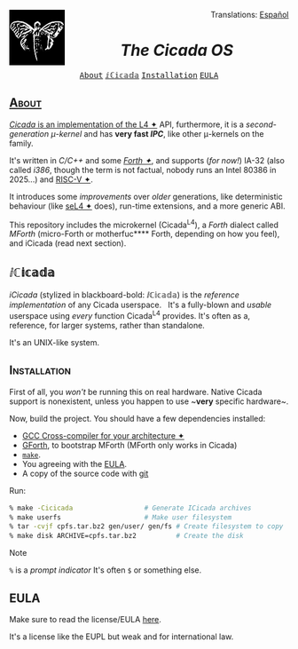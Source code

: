 <div>
<img align="left" src="logo.jpg" alt="Cicada logo" width="100" height="100">
<p align="right">Translations: <a href="./README.es.md">Español</a></p>
</div>

<div align="center">
<h1><i>The Cicada OS</i></h1>
<kbd><a href="#about">About</a></kbd>
<kbd><a href="#ⅈℂ𝕚𝕔𝕒𝕕𝕒">ⅈℂ𝕚𝕔𝕒𝕕𝕒</a></kbd>
<kbd><a href="#installation">Installation</a></kbd>
<kbd><a href="#eula">EULA</kbd>
</div>

## <span style="font-variant:small-caps;">About</span> ########################

_Cicada_ is an implementation of the [L4 ✦](https://os.inf.tu-dresden.de/L4/)
API, furthermore, it is a _second-generation &mu;-kernel_ and has **very fast
_IPC_**, like other &mu;-kernels on the family.

It's written in _C/C++_ and some _[Forth ✦](https://forth-standard.org/)_,
and supports (_for now!_) IA-32 (also called _i386_, though the term is not
factual, nobody runs an Intel 80386 in 2025...) and
[RISC-V ✦](https:/riscv.org/).

It introduces some _improvements_ over _older_ generations, like deterministic
behaviour (like [seL4 ✦](https://sel4.systems/) does), run-time extensions,
and a more generic ABI.

This repository includes the microkernel (Cicada<sup>L4</sup>), a _Forth_
dialect called _MForth_ (micro-Forth or motherfuc**** Forth, depending on how
you feel), and iCicada (read next section).

## ⅈℂ𝕚𝕔𝕒𝕕𝕒 ####################################################################

_iCicada_ (stylized in blackboard-bold: ⅈℂ𝕚𝕔𝕒𝕕𝕒) is the _reference
implementation_ of any Cicada userspace. &nbsp; It's a fully-blown and _usable_
userspace using _every_ function Cicada<sup>L4</sup> provides. It's often as a,
reference, for larger systems, rather than standalone.

It's an UNIX-like system.

## <span style="font-variant:small-caps;">Installation</span> #################

First of all, you _won't_ be running this on real hardware. Native Cicada
support is nonexistent, unless you happen to use ~**very** specific hardware~.

Now, build the project. You should have a few dependencies installed:

+ [GCC Cross-compiler for your architecture ✦](https://wiki.osdev.org/GCC_Cross-Compiler)
+ [GForth](https://gforth.org/), to bootstrap MForth (MForth only works in
	Cicada)
+ [`make`](https://gnu.org/software/make/).
+ You agreeing with the [EULA](#eula).
+ A copy of the source code with [git](https://git-scm.org/)

Run:

```sh file=term
% make -Cicicada		          # Generate ICicada archives
% make userfs			          # Make user filesystem
% tar -cvjf cpfs.tar.bz2 gen/user/ gen/fs # Create filesystem to copy
% make disk ARCHIVE=cpfs.tar.bz2          # Create the disk
```

> [!NOTE]
> `%` is a _prompt indicator_ It's often `$` or something else.

## EULA #######################################################################

Make sure to read the license/EULA [here](./COPYING).

It's a license like the EUPL but weak and for international law.

